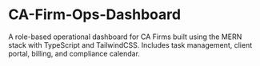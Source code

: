 # CA-Firm-Ops-Dashboard
A role-based operational dashboard for CA Firms built using the MERN stack with TypeScript and TailwindCSS. Includes task management, client portal, billing, and compliance calendar.
